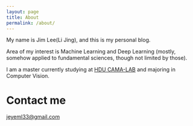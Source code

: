 ```yaml
---
layout: page
title: About
permalink: /about/
---
```



My name is Jim Lee(Li Jing), and this is my personal blog.

Area of my interest is  Machine Learning and Deep Learning (mostly, somehow applied to fundamental sciences, though not limited by those).

I am a master currently studying at [HDU CAMA-LAB](http://camalab.hdu.edu.cn/) and majoring in Computer Vision.

# Contact me

[jeyeml33@gmail.com](jeyeml33@gmail.com)
